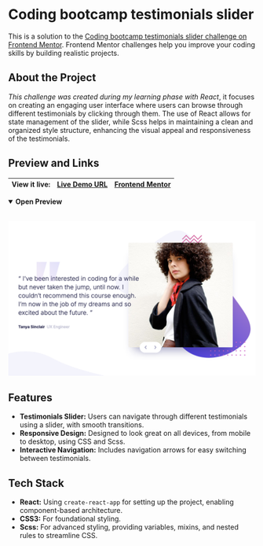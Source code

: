# Coding bootcamp testimonials slider

This is a solution to the [Coding bootcamp testimonials slider challenge on Frontend Mentor](https://www.frontendmentor.io/challenges/coding-bootcamp-testimonials-slider-4FNyLA8JL). Frontend Mentor challenges help you improve your coding skills by building realistic projects.

## About the Project

_This challenge was created during my learning phase with React_, it focuses on creating an engaging user interface where users can browse through different testimonials by clicking through them. The use of React allows for state management of the slider, while Scss helps in maintaining a clean and organized style structure, enhancing the visual appeal and responsiveness of the testimonials.

## Preview and Links

| View it live: | [Live Demo URL](https://ionstici.github.io/coding-bootcamp-testimonials-slider) | [Frontend Mentor](https://www.frontendmentor.io/solutions/coding-bootcamp-testimonials-6byETIfcCM) |
| ------------- | ------------------------------------------------------------------------------- | -------------------------------------------------------------------------------------------------- |

<details open>
<summary><b>Open Preview</b></summary>
<br>

![](./preview.png)

</details>

## Features

-   **Testimonials Slider:** Users can navigate through different testimonials using a slider, with smooth transitions.
-   **Responsive Design:** Designed to look great on all devices, from mobile to desktop, using CSS and Scss.
-   **Interactive Navigation:** Includes navigation arrows for easy switching between testimonials.

## Tech Stack

-   **React:** Using `create-react-app` for setting up the project, enabling component-based architecture.
-   **CSS3:** For foundational styling.
-   **Scss:** For advanced styling, providing variables, mixins, and nested rules to streamline CSS.
